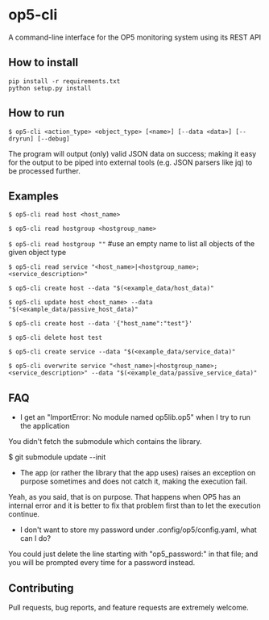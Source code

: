 op5-cli
========
A command-line interface for the OP5 monitoring system using its REST API

How to install
----------
```
pip install -r requirements.txt
python setup.py install
```

How to run
----------
 `$ op5-cli <action_type> <object_type> [<name>] [--data <data>] [--dryrun] [--debug]`

The program will output (only) valid JSON data on success; making it easy for the output to be piped into external tools (e.g. JSON parsers like jq) to be processed further.

Examples
----------
 `$ op5-cli read host <host_name>`

 `$ op5-cli read hostgroup <hostgroup_name>`

 `$ op5-cli read hostgroup ""` #use an empty name to list all objects of the given object type

 `$ op5-cli read service "<host_name>|<hostgroup_name>;<service_description>"`

 `$ op5-cli create host --data "$(<example_data/host_data)"`

 `$ op5-cli update host <host_name> --data "$(<example_data/passive_host_data)"`

 `$ op5-cli create host --data '{"host_name":"test"}'`

 `$ op5-cli delete host test`

 `$ op5-cli create service --data "$(<example_data/service_data)"`

 `$ op5-cli overwrite service "<host_name>|<hostgroup_name>;<service_description>" --data "$(<example_data/passive_service_data)"`

FAQ
---

- I get an "ImportError: No module named op5lib.op5" when I try to run the application

You didn't fetch the submodule which contains the library.

$ git submodule update --init

- The app (or rather the library that the app uses) raises an exception on purpose sometimes and does not catch it, making the execution fail.

Yeah, as you said, that is on purpose. That happens when OP5 has an internal error and it is better to fix that problem first than to let the execution continue.

- I don't want to store my password under .config/op5/config.yaml, what can I do?

You could just delete the line starting with "op5_password:" in that file; and you will be prompted every time for a password instead.

Contributing
------------
Pull requests, bug reports, and feature requests are extremely welcome.
